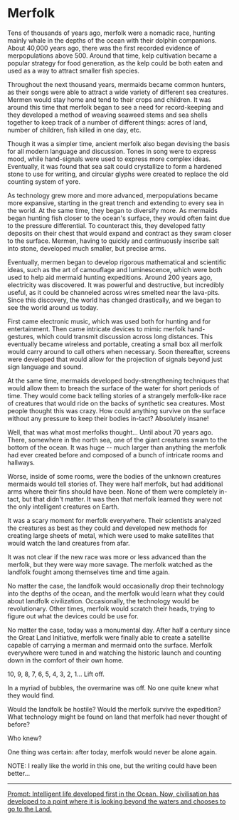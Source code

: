# Merfolk

Tens of thousands of years ago, merfolk were a nomadic race, hunting mainly whale in the depths of the ocean with their dolphin companions.
About 40,000 years ago, there was the first recorded evidence of merpopulations above 500.
Around that time, kelp cultivation became a popular strategy for food generation, as the kelp could be both eaten and used as a way to attract smaller fish species.

Throughout the next thousand years, mermaids became common hunters, as their songs were able to attract a wide variety of different sea creatures.
Mermen would stay home and tend to their crops and children.
It was around this time that merfolk began to see a need for record-keeping and they developed a method of weaving seaweed stems and sea shells together to keep track of a number of different things: acres of land, number of children, fish killed in one day, etc.

Though it was a simpler time, ancient merfolk also began devising the basis for all modern language and discussion.
Tones in song were to express mood, while hand-signals were used to express more complex ideas.
Eventually, it was found that sea salt could crystallize to form a hardened stone to use for writing, and circular glyphs were created to replace the old counting system of yore.

As technology grew more and more advanced, merpopulations became more expansive, starting in the great trench and extending to every sea in the world.
At the same time, they began to diversify more.
As mermaids began hunting fish closer to the ocean's surface, they would often faint due to the pressure differential.
To counteract this, they developed fatty deposits on their chest that would expand and contract as they swam closer to the surface.
Mermen, having to quickly and continuously inscribe salt into stone, developed much smaller, but precise arms.

Eventually, mermen began to develop rigorous mathematical and scientific ideas, such as the art of camouflage and luminescence, which were both used to help aid mermaid hunting expeditions.
Around 200 years ago, electricity was discovered.
It was powerful and destructive, but incredibly useful, as it could be channeled across wires smelted near the lava-pits.
Since this discovery, the world has changed drastically, and we began to see the world around us today.

First came electronic music, which was used both for hunting and for entertainment.
Then came intricate devices to mimic merfolk hand-gestures, which could transmit discussion across long distances.
This eventually became wireless and portable, creating a small box all merfolk would carry around to call others when necessary.
Soon thereafter, screens were developed that would allow for the projection of signals beyond just sign language and sound.

At the same time, mermaids developed body-strengthening techniques that would allow them to breach the surface of the water for short periods of time.
They would come back telling stories of a strangely merfolk-like race of creatures that would ride on the backs of synthetic sea creatures.
Most people thought this was crazy.
How could anything survive on the surface without any pressure to keep their bodies in-tact?
Absolutely insane!

Well, that was what most merfolks thought... Until about 70 years ago.
There, somewhere in the north sea, one of the giant creatures swam to the bottom of the ocean.
It was huge -- much larger than anything the merfolk had ever created before and composed of a bunch of intricate rooms and hallways.

Worse, inside of some rooms, were the bodies of the unknown creatures mermaids would tell stories of.
They were half merfolk, but had additional arms where their fins should have been.
None of them were completely in-tact, but that didn't matter.
It was then that merfolk learned they were not the only intelligent creatures on Earth.

It was a scary moment for merfolk everywhere.
Their scientists analyzed the creatures as best as they could and developed new methods for creating large sheets of metal, which were used to make satellites that would watch the land creatures from afar.

It was not clear if the new race was more or less advanced than the merfolk, but they were way more savage.
The merfolk watched as the landfolk fought among themselves time and time again.

No matter the case, the landfolk would occasionally drop their technology into the depths of the ocean, and the merfolk would learn what they could about landfolk civilization.
Occasionally, the technology would be revolutionary.
Other times, merfolk would scratch their heads, trying to figure out what the devices could be use for.

No matter the case, today was a monumental day.
After half a century since the Great Land Initiative, merfolk were finally able to create a satellite capable of carrying a merman and mermaid onto the surface.
Merfolk everywhere were tuned in and watching the historic launch and counting down in the comfort of their own home.

10, 9, 8, 7, 6, 5, 4, 3, 2, 1... Lift off.

In a myriad of bubbles, the overmarine was off.
No one quite knew what they would find.

Would the landfolk be hostile?
Would the merfolk survive the expedition?
What technology might be found on land that merfolk had never thought of before?

Who knew?

One thing was certain: after today, merfolk would never be alone again.

NOTE: I really like the world in this one, but the writing could have been better...

---
[Prompt: Intelligent life developed first in the Ocean. Now, civilisation has developed to a point where it is looking beyond the waters and chooses to go to the Land.](https://www.reddit.com/r/WritingPrompts/comments/l5kvoy/wp_intelligent_life_developed_first_in_the_ocean/gkv1u85/)
